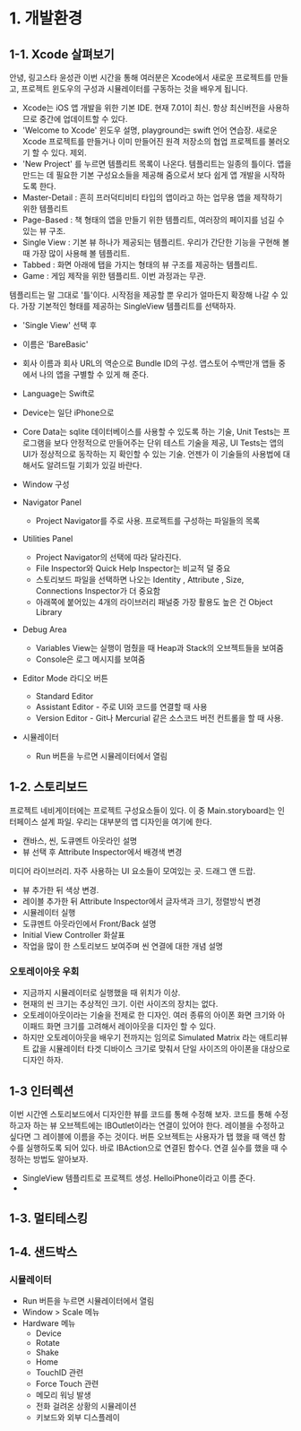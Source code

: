 # 1. 개발환경

## 1-1. Xcode 살펴보기
안녕, 링고스타 윤성관
이번 시간을 통해 여러분은 Xcode에서 새로운 프로젝트를 만들고, 프로젝트 윈도우의 구성과 시뮬레이터를 구동하는 것을 배우게 됩니다.


* Xcode는 iOS 앱 개발을 위한 기본 IDE. 현재 7.01이 최신. 항상 최신버전을 사용하므로 중간에 업데이트할 수 있다.
* 'Welcome to Xcode' 윈도우 설명, playground는 swift 언어 연습장. 새로운 Xcode 프로젝트를 만들거나 이미 만들어진  원격 저장소의 협업 프로젝트를 불러오기 할 수 있다. 제외.
* 'New Project' 를 누르면 템플리트 목록이 나온다. 템플리트는 일종의 틀이다. 앱을 만드는 데 필요한 기본 구성요소들을 제공해 줌으로서 보다 쉽게 앱 개발을 시작하도록 한다.
 * Master-Detail : 흔히 프러덕티비티 타입의 앱이라고 하는 업무용 앱을 제작하기 위한 템플리트
 * Page-Based : 책 형태의 앱을 만들기 위한 템플리트, 여러장의 페이지를 넘길 수 있는 뷰 구조.
 * Single View : 기본 뷰 하나가 제공되는 템플리트. 우리가 간단한 기능을 구현해 볼 때 가장 많이 사용해 볼 템플리트.
 * Tabbed : 화면 아래에 탭을 가지는 형태의 뷰 구조를 제공하는 템플리트.
 * Game : 게임 제작을 위한 템플리트. 이번 과정과는 무관.

템플리트는 말 그대로 '틀'이다. 시작점을 제공할 뿐 우리가 얼마든지 확장해 나갈 수 있다.
가장 기본적인 형태를 제공하는 SingleView 템플리트를 선택하자.

* 'Single View' 선택 후
 * 이름은 'BareBasic'
 * 회사 이름과 회사 URL의 역순으로 Bundle ID의 구성. 앱스토어 수백만개 앱들 중에서 나의 앱을 구별할 수 있게 해 준다.
 * Language는 Swift로
 * Device는 일단 iPhone으로
 * Core Data는 sqlite 데이터베이스를 사용할 수 있도록 하는 기술, Unit Tests는 프로그램을 보다 안정적으로 만들어주는 단위 테스트 기술을 제공, UI Tests는 앱의 UI가 정상적으로 동작하는 지 확인할 수 있는 기술. 언젠가 이 기술들의 사용법에 대해서도 알려드릴 기회가 있길 바란다.


* Window 구성
 * Navigator Panel
    * Project Navigator를 주로 사용. 프로젝트를 구성하는 파일들의 목록
 * Utilities Panel
    * Project Navigator의 선택에 따라 달라진다.
    * File Inspector와 Quick Help Inspector는 비교적 덜 중요
    * 스토리보드 파일을 선택하면 나오는 Identity , Attribute , Size, Connections Inspector가 더 중요함
    * 아래쪽에 붙어있는 4개의 라이브러리 패널중 가장 활용도 높은 건 Object Library
 * Debug Area
    * Variables View는 실행이 멈췄을 때 Heap과 Stack의 오브젝트들을 보여줌
    * Console은 로그 메시지를 보여줌
 * Editor Mode 라디오 버튼
    * Standard Editor
    * Assistant Editor - 주로 UI와 코드를 연결할 때 사용
    * Version Editor - Git나 Mercurial 같은 소스코드 버전 컨트롤을 할 때 사용.


 * 시뮬레이터
     * Run 버튼을 누르면 시뮬레이터에서 열림

## 1-2. 스토리보드
프로젝트 네비게이터에는 프로젝트 구성요소들이 있다. 이 중 Main.storyboard는 인터페이스 설계 파일.
우리는 대부분의 앱 디자인을 여기에 한다.
 * 캔바스, 씬, 도큐멘트 아웃라인 설명
 * 뷰 선택 후 Attribute Inspector에서 배경색 변경

 미디어 라이브러리. 자주 사용하는 UI 요소들이 모여있는 곳. 드래그 앤 드랍.
 * 뷰 추가한 뒤 색상 변경.
 * 레이블 추가한 뒤 Attribute Inspector에서 글자색과 크기, 정렬방식 변경
 * 시뮬레이터 실행
 * 도큐멘트 아웃라인에서 Front/Back 설명
 * Initial View Controller 화살표
 * 작업을 많이 한 스토리보드 보여주며 씬 연결에 대한 개념 설명

###  오토레이아웃 우회
 * 지금까지 시뮬레이터로 실행했을 때 위치가 이상.
 * 현재의 씬 크기는 추상적인 크기. 이런 사이즈의 장치는 없다.
 * 오토레이아웃이라는 기술을 전제로 한 디자인. 여러 종류의 아이폰 화면 크기와 아이패드 화면 크기를 고려해서 레이아웃을 디자인 할 수 있다.
 * 하지만 오토레이아웃을 배우기 전까지는 임의로 Simulated Matrix 라는 애트리뷰트 값을 시뮬레이터 타겟 디바이스 크기로 맞춰서 단일 사이즈의 아이폰을 대상으로 디자인 하자.


## 1-3 인터렉션
이번 시간엔 스토리보드에서 디자인한 뷰를 코드를 통해 수정해 보자.
코드를 통해 수정하고자 하는 뷰 오브젝트에는 IBOutlet이라는 연결이 있어야 한다. 레이블을 수정하고 싶다면 그 레이블에 이름을 주는 것이다.
버튼 오브젝트는 사용자가 탭 했을 때 액션 함수를 실행하도록 되어 있다. 바로 IBAction으로 연결된 함수다.
연결 실수를 했을 때 수정하는 방법도 알아보자.

* SingleView 템플리트로 프로젝트 생성. HelloiPhone이라고 이름 준다.
*



 ## 1-3. 멀티테스킹


 ## 1-4. 샌드박스



 ### 시뮬레이터
  * Run 버튼을 누르면 시뮬레이터에서 열림
  * Window > Scale 메뉴
  * Hardware 메뉴
     * Device
     * Rotate
     * Shake
     * Home
     * TouchID 관련
     * Force Touch 관련
     * 메모리 워닝 발생
     * 전화 걸려온 상황의 시뮬레이션
     * 키보드와 외부 디스플레이
